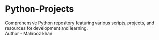 # Python-Projects
Comprehensive Python repository featuring various scripts, projects, and resources for development and learning.
<br/>
Author - Mahrooz khan
